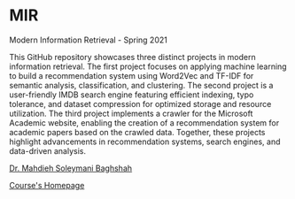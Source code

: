 # MIR
Modern Information Retrieval - Spring 2021

This GitHub repository showcases three distinct projects in modern information retrieval. The first project focuses on applying machine learning to build a recommendation system using Word2Vec and TF-IDF for semantic analysis, classification, and clustering. The second project is a user-friendly IMDB search engine featuring efficient indexing, typo tolerance, and dataset compression for optimized storage and resource utilization. The third project implements a crawler for the Microsoft Academic website, enabling the creation of a recommendation system for academic papers based on the crawled data. Together, these projects highlight advancements in recommendation systems, search engines, and data-driven analysis.


[Dr. Mahdieh Soleymani Baghshah](https://scholar.google.com/citations?user=S1U0KlgAAAAJ&hl=en "Lecturer")

[Course's Homepage](http://ce.sharif.edu/courses/99-00/2/ce324-1/ "Course's Homepage")
